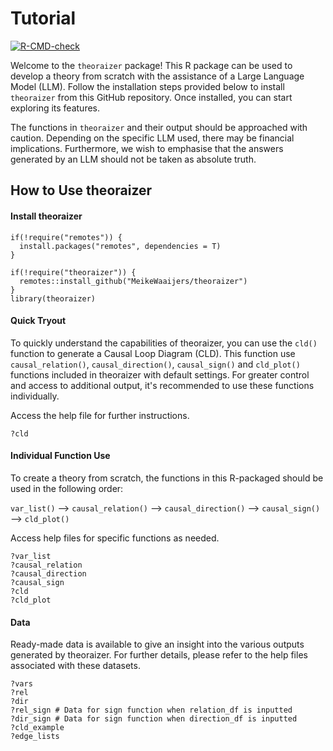 # Tutorial

<!-- badges: start -->

[![R-CMD-check](https://github.com/MeikeWaaijers/theoraizer/actions/workflows/R-CMD-check.yaml/badge.svg)](https://github.com/MeikeWaaijers/theoraizer/actions/workflows/R-CMD-check.yaml)

<!-- badges: end -->

Welcome to the `theoraizer` package! This R package can be used to develop a theory from scratch with the assistance of a Large Language Model (LLM). Follow the installation steps provided below to install `theoraizer` from this GitHub repository. Once installed, you can start exploring its features.

The functions in `theoraizer` and their output should be approached with caution. Depending on the specific LLM used, there may be financial implications. Furthermore, we wish to emphasise that the answers generated by an LLM should not be taken as absolute truth.


## How to Use theoraizer

#### Install theoraizer

```{r eval=FALSE}
if(!require("remotes")) {
  install.packages("remotes", dependencies = T)
}

if(!require("theoraizer")) {
  remotes::install_github("MeikeWaaijers/theoraizer")
}
library(theoraizer)
```

#### Quick Tryout

To quickly understand the capabilities of theoraizer, you can use the `cld()` function to generate a Causal Loop Diagram (CLD). This function use `causal_relation()`, `causal_direction()`, `causal_sign()` and `cld_plot()` functions included in theoraizer with default settings. For greater control and access to additional output, it's recommended to use these functions individually.

Access the help file for further instructions.

```{r eval=FALSE}
?cld
```

#### Individual Function Use

To create a theory from scratch, the functions in this R-packaged should be used in the following order:

`var_list()` --\> `causal_relation()` --\> `causal_direction()` --\> `causal_sign()` --\> `cld_plot()`

Access help files for specific functions as needed.

```{r eval=FALSE}
?var_list
?causal_relation
?causal_direction
?causal_sign
?cld
?cld_plot
```

#### Data

Ready-made data is available to give an insight into the various outputs generated by theoraizer. For further details, please refer to the help files associated with these datasets.

```{r eval=FALSE}
?vars
?rel
?dir
?rel_sign # Data for sign function when relation_df is inputted
?dir_sign # Data for sign function when direction_df is inputted
?cld_example
?edge_lists
```
